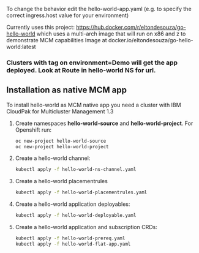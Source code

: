 To change the behavior edit the hello-world-app.yaml (e.g. to specify the correct ingress.host value for your environment)

Currently uses this project:
https://hub.docker.com/r/eltondesouza/go-hello-world
which uses a multi-arch image that will run on x86 and z to demonstrate MCM capabilities
Image at docker.io/eltondesouza/go-hello-world:latest

### Clusters with tag on environment=Demo will get the app deployed. Look at Route in hello-world NS for url.

## Installation as native MCM app

To install hello-world as MCM native app you need a cluster with IBM CloudPak for Multicluster Management 1.3

1. Create namespaces **hello-world-source** and **hello-world-project**. For Openshift run:

   ```bash
   oc new-project hello-world-source
   oc new-project hello-world-project
   ```

2. Create a hello-world channel:

   ```bash
   kubectl apply -f hello-world-ns-channel.yaml
   ```

3. Create a hello-world placementrules

   ```bash
   kubectl apply -f hello-world-placementrules.yaml
   ```

4. Create a hello-world application deployables:

   ```bash
   kubectl apply -f hello-world-deployable.yaml
   ```

5. Create a hello-world application and subscription CRDs:

   ```bash
   kubectl apply -f hello-world-prereq.yaml
   kubectl apply -f hello-world-flat-app.yaml
